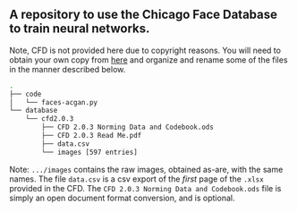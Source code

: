 ## A repository to use the Chicago Face Database to train neural networks.

Note, CFD is not provided here due to copyright reasons.
You will need to obtain your own copy from
[here](http://faculty.chicagobooth.edu/bernd.wittenbrink/cfd/index.html) and
organize and rename some of the files in the manner described below.

```bash
.
├── code
│   └── faces-acgan.py
└── database
    └── cfd2.0.3
        ├── CFD 2.0.3 Norming Data and Codebook.ods
        ├── CFD 2.0.3 Read Me.pdf
        ├── data.csv
        └── images [597 entries]
```

Note: `.../images` contains the raw images, obtained as-are, with the same
names. The file `data.csv` is a csv export of the *first* page of the `.xlsx`
provided in the CFD. The `CFD 2.0.3 Norming Data and Codebook.ods` file is
simply an open document format conversion, and is optional.